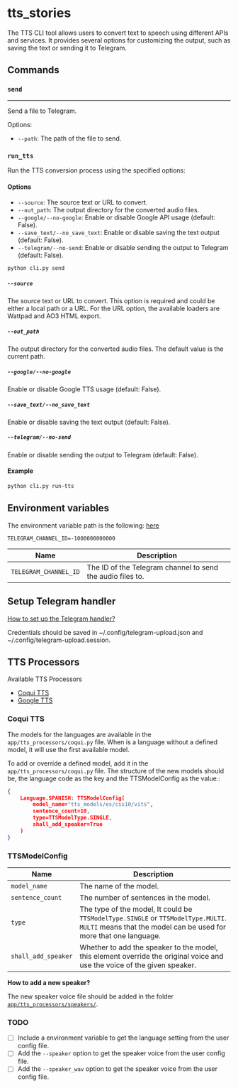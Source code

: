 # tts_stories

The TTS CLI tool allows users to convert text to speech using different APIs and services.
It provides several options for customizing the output, such as saving the text or sending
it to Telegram.

## Commands

### `send`

---
Send a file to Telegram.

Options:

* `--path`: The path of the file to send.

### `run_tts`

Run the TTS conversion process using the specified options:

#### Options

* `--source`: The source text or URL to convert.
* `--out_path`: The output directory for the converted audio files.
* `--google/--no-google`: Enable or disable Google API usage (default: False).
* `--save_text/--no_save_text`: Enable or disable saving the text output (default: False).
* `--telegram/--no-send`: Enable or disable sending the output to Telegram (default: False).

```bash
python cli.py send
```

##### `--source`

The source text or URL to convert. This option is required and could be either a local path or a URL.
For the URL option, the available loaders are Wattpad and AO3 HTML export.

##### `--out_path`

The output directory for the converted audio files. The default value is the current path.

##### `--google/--no-google`

Enable or disable Google TTS usage (default: False).

##### `--save_text/--no_save_text`

Enable or disable saving the text output (default: False).

##### `--telegram/--no-send`

Enable or disable sending the output to Telegram (default: False).

#### Example

```bash
python cli.py run-tts
```

## Environment variables

The environment variable path is the following: [here](./.env)

```plain
TELEGRAM_CHANNEL_ID=-1000000000000
```

|Name|Description|
|---|---|
|`TELEGRAM_CHANNEL_ID`|The ID of the Telegram channel to send the audio files to.|

## Setup Telegram handler

[How to set up the Telegram handler?](https://github.com/Nekmo/telegram-upload)

Credentials should be saved in ~/.config/telegram-upload.json and ~/.config/telegram-upload.session.

## TTS Processors

Available TTS Processors

* [Coqui TTS](https://github.com/coqui-ai/TTS)
* [Google TTS](https://github.com/pndurette/gTTS)

### Coqui TTS

The models for the languages are available in the `app/tts_processors/coqui.py` file.
When is a language without a defined model, it will use the first available model.

To add or override a defined model, add it in the `app/tts_processors/coqui.py` file.
The structure of the new models should be, the language code as the key and the TTSModelConfig as the value.:

```json
{
	Language.SPANISH: TTSModelConfig(
		model_name="tts_models/es/css10/vits",
		sentence_count=10,
		type=TTSModelType.SINGLE,
		shall_add_speaker=True
	)
}
```

### TTSModelConfig

|Name|Description|
|---|---|
|`model_name`| The name of the model. |
|`sentence_count`| The number of sentences in the model. |
|`type`| The type of the model, It could be `TTSModelType.SINGLE` or `TTSModelType.MULTI`. `MULTI` means that the model can be used for more that one language. |
|`shall_add_speaker`| Whether to add the speaker to the model, this element override the original voice and use the voice of the given speaker. |

**How to add a new speaker?**

The new speaker voice file should be added in the folder [`app/tts_processors/speakers/`](./app/tts_processors/speakers/new_me.wav).

### TODO

* [ ] Include a environment variable to get the language setting from the user config file.
* [ ] Add the `--speaker` option to get the speaker voice from the user config file.
* [ ] Add the `--speaker_wav` option to get the speaker voice from the user config file.
